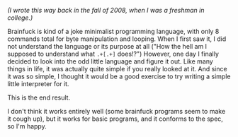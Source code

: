 *(I wrote this way back in the fall of 2008, when I was a freshman in college.)*

Brainfuck is kind of a joke minimalist programming language, with only 8 commands total for byte manipulation and looping. When I first saw it, I did not understand the language or its purpose at all ("How the hell am I supposed to understand what `.+[.+]` does!?") However, one day I finally decided to look into the odd little language and figure it out. Like many things in life, it was actually quite simple if you really looked at it. And since it was so simple, I thought it would be a good exercise to try writing a simple little interpreter for it.

This is the end result.

I don't think it works entirely well (some brainfuck programs seem to make it cough up), but it works for basic programs, and it conforms to the spec, so I'm happy.
